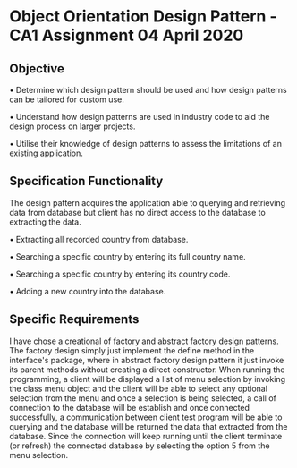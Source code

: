 # Object Orientation Design Pattern - CA1 Assignment 04 April 2020

## Objective

• Determine which design pattern should be used and how design patterns can be tailored for custom use.
 
• Understand how design patterns are used in industry code to aid the design process on larger projects.
 
• Utilise their knowledge of design patterns to assess the limitations of an existing application. 

## Specification Functionality

The design pattern acquires the application able to querying and retrieving data from database but client has no direct access to the database to extracting the data.

• Extracting all recorded country from database.

• Searching a specific country by entering its full country name.

• Searching a specific country by entering its country code.

• Adding a new country into the database.

## Specific Requirements 

I have chose a creational of factory and abstract factory design patterns.
The factory design simply just implement the define method in the interface's package, where in abstract factory design pattern it just invoke its parent methods without creating a direct constructor.
When running the programming, a client will be displayed a list of menu selection by invoking the class menu object and the client will be able to select any optional selection from the menu and once a selection is being selected, a call of connection to the database will be establish and once connected successfully, a communication between client test program will be able to querying and the database will be returned the data that extracted from the database.
Since the connection will keep running until the client terminate (or refresh) the connected database by selecting the option 5 from the menu selection.
